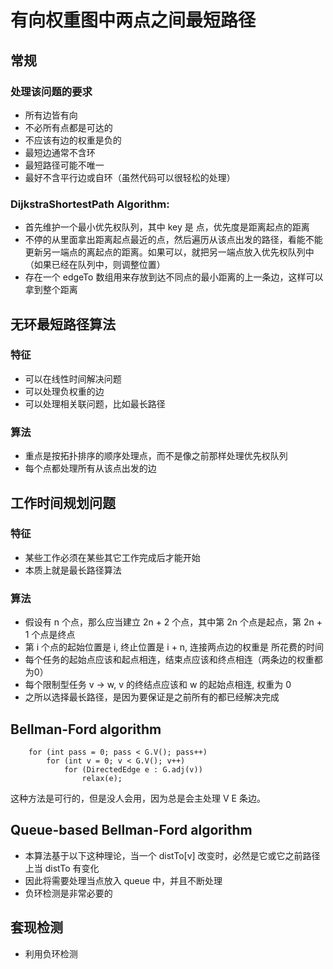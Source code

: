 # 有向权重图中两点之间最短路径

## 常规
### 处理该问题的要求
* 所有边皆有向
* 不必所有点都是可达的
* 不应该有边的权重是负的
* 最短边通常不含环
* 最短路径可能不唯一
* 最好不含平行边或自环（虽然代码可以很轻松的处理）

### DijkstraShortestPath Algorithm:
* 首先维护一个最小优先权队列，其中 key 是 点，优先度是距离起点的距离
* 不停的从里面拿出距离起点最近的点，然后遍历从该点出发的路径，看能不能更新另一端点的离起点的距离。如果可以，就把另一端点放入优先权队列中（如果已经在队列中，则调整位置）
* 存在一个 edgeTo 数组用来存放到达不同点的最小距离的上一条边，这样可以拿到整个距离


## 无环最短路径算法
### 特征
* 可以在线性时间解决问题
* 可以处理负权重的边
* 可以处理相关联问题，比如最长路径

### 算法
* 重点是按拓扑排序的顺序处理点，而不是像之前那样处理优先权队列
* 每个点都处理所有从该点出发的边


## 工作时间规划问题
### 特征
* 某些工作必须在某些其它工作完成后才能开始
* 本质上就是最长路径算法

### 算法
* 假设有 n 个点，那么应当建立 2n + 2 个点，其中第 2n 个点是起点，第 2n + 1 个点是终点
* 第 i 个点的起始位置是 i, 终止位置是 i + n, 连接两点边的权重是 所花费的时间
* 每个任务的起始点应该和起点相连，结束点应该和终点相连（两条边的权重都为0）
* 每个限制型任务 v -> w, v 的终结点应该和 w 的起始点相连, 权重为 0
* 之所以选择最长路径，是因为要保证是之前所有的都已经解决完成

## Bellman-Ford algorithm
```
    for (int pass = 0; pass < G.V(); pass++)
        for (int v = 0; v < G.V(); v++)
            for (DirectedEdge e : G.adj(v))
                relax(e);
```
这种方法是可行的，但是没人会用，因为总是会主处理 V E 条边。


## Queue-based Bellman-Ford algorithm
* 本算法基于以下这种理论，当一个 distTo[v] 改变时，必然是它或它之前路径上当 distTo 有变化
* 因此将需要处理当点放入 queue 中，并且不断处理
* 负环检测是非常必要的

## 套现检测
* 利用负环检测